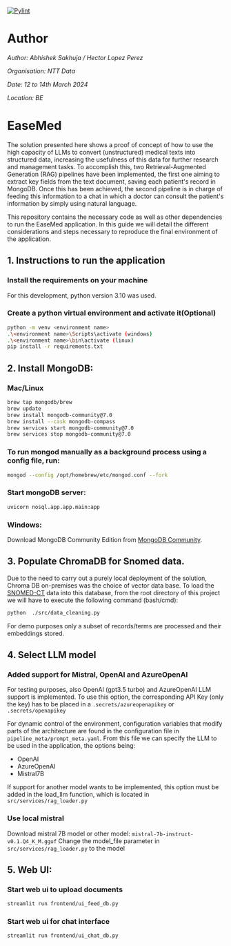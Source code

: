 [![Pylint](https://github.com/giovannibriganti/smartnation-health/actions/workflows/pylint.yml/badge.svg)](https://github.com/giovannibriganti/smartnation-health/actions/workflows/pylint.yml)

# Author
_Author: Abhishek Sakhuja / Hector Lopez Perez_

_Organisation: NTT Data_

_Date: 12 to 14th March 2024_

_Location: BE_


# EaseMed
The solution presented here shows a proof of concept of how to use the high capacity of LLMs to convert (unstructured) medical texts into structured data, increasing the usefulness of this data for further research and management tasks. To accomplish this, two Retrieval-Augmented Generation (RAG) pipelines have been implemented, the first one aiming to extract key fields from the text document, saving each patient's record in MongoDB. Once this has been achieved, the second pipeline is in charge of feeding this information to a chat in which a doctor can consult the patient's information by simply using natural language.

This repository contains the necessary code as well as other dependencies to run the EaseMed application.
In this guide we will detail the different considerations and steps necessary to reproduce the final environment of the application.


## 1. Instructions to run the application

### Install the requirements on your machine

For this development, python version 3.10 was used.

### Create a python virtual environment and activate it(Optional)
```bash
python -m venv <environment name>
.\<environment name>\Scripts\activate (windows)
.\<environment name>\bin\activate (linux)
pip install -r requirements.txt
```

## 2. Install MongoDB:

### Mac/Linux
```bash
brew tap mongodb/brew
brew update
brew install mongodb-community@7.0
brew install --cask mongodb-compass
brew services start mongodb-community@7.0
brew services stop mongodb-community@7.0
```

### To run mongod manually as a background process using a config file, run:
```bash
mongod --config /opt/homebrew/etc/mongod.conf --fork
```

### Start mongoDB server:
```bash
uvicorn nosql.app.app.main:app
```

### Windows:
Download MongoDB Community Edition from [MongoDB Community](https://www.mongodb.com/try/download/community).

## 3. Populate ChromaDB for Snomed data.

Due to the need to carry out a purely local deployment of the solution, Chroma DB on-premises was the choice of vector data base. To load the [SNOMED-CT](https://www.health.belgium.be/fr/terminologie-et-systemes-de-codes-snomed-ct) data into this database, from the root directory of this project we will have to execute the following command (bash/cmd):
```bash
python  ./src/data_cleaning.py
```
For demo purposes only a subset of records/terms are processed and their embeddings stored.

## 4. Select LLM model 
### Added support for Mistral, OpenAI and AzureOpenAI
For testing purposes, also OpenAI (gpt3.5 turbo) and AzureOpenAI LLM support is implemented. To use this option, the corresponding API Key (only the key) has to be placed in a ```.secrets/azureopenapikey``` or ```.secrets/openapikey```

For dynamic control of the environment, configuration variables that modify parts of the architecture are found in the configuration file in ```pipeline_meta/prompt_meta.yaml```. From this file we can specify the LLM to be used in the application, the options being:

* OpenAI
* AzureOpenAI
* Mistral7B

If support for another model wants to be implemented, this option must be added in the load_llm function, which is located in ``` src/services/rag_loader.py ```

### Use local mistral 
Download mistral 7B model or other model: ```mistral-7b-instruct-v0.1.Q4_K_M.gguf```
Change the model_file parameter in ```src/services/rag_loader.py``` to the model

## 5. Web UI:
### Start web ui to upload documents
```bash
streamlit run frontend/ui_feed_db.py
```

### Start web ui for chat interface
```bash
streamlit run frontend/ui_chat_db.py
```
